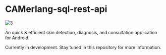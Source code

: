 # CAMerlang-sql-rest-api

![3](https://user-images.githubusercontent.com/86178738/168820192-342b7f6d-0572-48f8-84b7-5e95b0dcf200.png)

An quick &amp; efficient skin detection, diagnosis, and consultation application for Android.

Currently in development. Stay tuned in this repository for more information.
